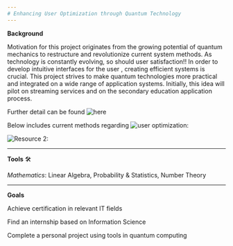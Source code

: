```yaml
---
# Enhancing User Optimization through Quantum Technology
---
```


**Background**

Motivation for this project originates from the growing potential of quantum mechanics to restructure and revolutionize current system methods. As technology is constantly evolving, so should user satisfaction!! In order to develop intuitive interfaces for the user , creating efficient systems is crucial. This project strives to make quantum technologies more practical and integrated on a wide range of application systems. Initially, this idea will pilot on streaming services and on the secondary education application process.

Further detail can be found ![here](https://images.app.goo.gl/SAhNBYjJm9PWcQ2h6)

Below includes current methods regarding ![user optimization:](https://www.googleadservices.com/pagead/aclk?sa=L&ai=DChcSEwj3_9WMnN-HAxWMNAgFHczxN7EYABABGgJtZA&co=1&gclid=Cj0KCQjw8MG1BhCoARIsAHxSiQk2kXrwVwm7UCpdZSXwXoBLd528YfTg01fu2yWdEf_yVYCL0djBpN4aAieUEALw_wcB&ohost=www.google.com&cid=CAESVeD2EnZGjE-DqwZtMzF6NleeAXGvAH3Y-fcMUivwjYWUhhHJ0Hwl-CPi3SUj5ePR8skb0LBMcj9HselrjuensGcBw0GWGtkUfNAaRkJxrfNv_0NslTQ&sig=AOD64_2QkUbs2oc2neXu-wsmhg0nF9jrdA&q&adurl&ved=2ahUKEwib-NGMnN-HAxVYC3kGHRgzJ84Q0Qx6BAgSEAE)

![Resource 2:](https://www.googleadservices.com/pagead/aclk?sa=L&ai=DChcSEwj3_9WMnN-HAxWMNAgFHczxN7EYABADGgJtZA&ae=2&co=1&gclid=Cj0KCQjw8MG1BhCoARIsAHxSiQkUDvg2gMy4VXjJVYETAVtpiMvcgYz6aStWkdluJu_8jNarsTpkdw4aAlR8EALw_wcB&ohost=www.google.com&cid=CAESVeD2EnZGjE-DqwZtMzF6NleeAXGvAH3Y-fcMUivwjYWUhhHJ0Hwl-CPi3SUj5ePR8skb0LBMcj9HselrjuensGcBw0GWGtkUfNAaRkJxrfNv_0NslTQ&sig=AOD64_00hXh0PgqmLAu_OUfHderk7imA6w&q&adurl&ved=2ahUKEwib-NGMnN-HAxVYC3kGHRgzJ84Q0Qx6BAgcEAE)


________________________

**Tools** 🛠️

*Mathematics*: Linear Algebra, Probability & Statistics, Number Theory


________________________

**Goals**

Achieve certification in relevant IT fields

Find an internship based on Information Science

Complete a personal project using tools in quantum computing



